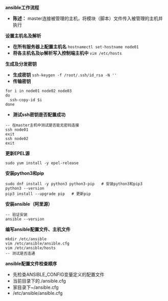 **ansible工作流程**
- **陈述：** master连接被管理的主机，将模块（脚本）文件传入被管理的主机并执行 

**设置主机名及解析**
- **在所有服务器上配置主机名**
`hostnamectl set-hostname node01`
- **将各主机名及ip解析写入控制端主机中**
`vim /etc/hosts`

**生成及分发密钥**
- **生成密钥**
`ssh-keygen -f /root/.ssh/id_rsa -N '' `
- **传输密钥**
```
for i in node01 node02 node03 
do
  ssh-copy-id $i
done
```
- **测试ssh密钥是否配置成功**
```
-- 在master主机中测试是否能无密码连接
ssh node01
exit
ssh node02
exit
```

**更新EPEL源**
```
sudo yum install -y epel-release
```

**安装python3和pip**
```
sudo dnf install -y python3 python3-pip   # 安装python3和pip3
python3 --version
pip3 install --upgrade pip   # 更新pip
```

**安装ansible（阿里源）**
```pip3 install ansible -i http://mirrors.aliyun.com/pypi/simple/ --trusted-host mirrors.aliyun.com
-- 验证安装
ansible --version
```

**编写ansible配置文件、主机文件**
```
mkdir /etc/ansible
vim /etc/ansible/ansible.cfg
vim /etc/ansible/hosts
-- 测试是否连通
```

**ansible配置文件检查顺序**
- 先检查ANSIBLE_CONFIG变量定义的配置文件
- 当前目录下的./ansible.cfg
- 家目录下~/ansible.cfg
- /etc/ansible/ansible.cfg
